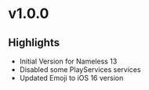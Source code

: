 # v1.0.0

## Highlights

- Initial Version for Nameless 13
- Disabled some PlayServices services
- Updated Emoji to iOS 16 version
